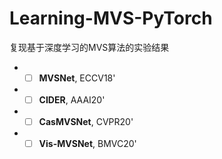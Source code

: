 # Learning-MVS-PyTorch
复现基于深度学习的MVS算法的实验结果

+ - [ ] **MVSNet**, ECCV18'
+ - [ ] **CIDER**, AAAI20'
+ - [ ] **CasMVSNet**, CVPR20'
+ - [ ] **Vis-MVSNet**, BMVC20'
